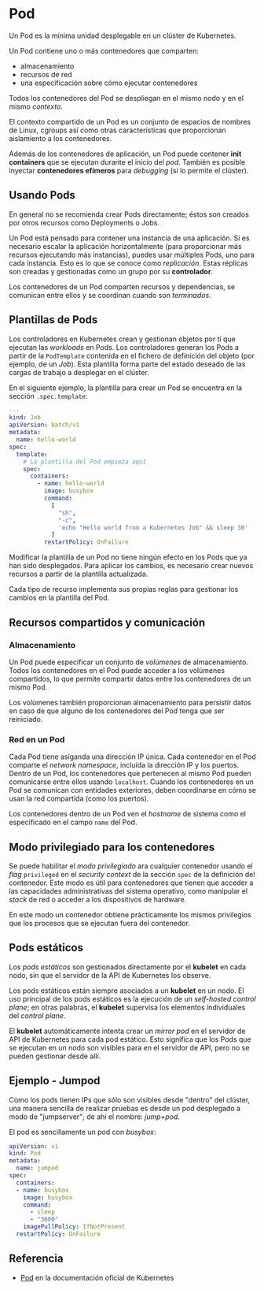 # Pod

Un Pod es la mínima unidad desplegable en un clúster de Kubernetes.

Un Pod contiene uno o más contenedores que comparten:

- almacenamiento
- recursos de red
- una especificación sobre cómo ejecutar contenedores

Todos los contenedores del Pod se despliegan en el mismo nodo y en el mismo *contexto*.

El contexto compartido de un Pod es un conjunto de espacios de nombres de Linux, cgroups así como otras características que proporcionan aislamiento a los contenedores.

Además de los contenedores de aplicación, un Pod puede contener **init containers** que se ejecutan durante el inicio del *pod*. También es posible inyectar **contenedores efímeros** para *debugging* (si lo permite el clúster).

## Usando Pods

En general no se recomienda crear Pods directamente; éstos son creados por otros recursos como Deployments o Jobs.

Un Pod está pensado para contener una instancia de una aplicación. Si es necesario escalar la aplicación horizontalmente (para proporcionar más recursos ejecutando más instancias), puedes usar múltiples Pods, uno para cada instancia. Esto es lo que se conoce como *replicación*. Estas réplicas son creadas y gestionadas como un grupo por su **controlador**.

Los contenedores de un Pod comparten recursos y dependencias, se comunican entre ellos y se coordinan cuando son *terminados*.

## Plantillas de Pods

Los controladores en Kubernetes crean y gestionan objetos por tí que ejecutan las *workloads* en Pods. Los controladores generan los Pods a partir de la `PodTemplate` contenida en el fichero de definición del objeto (por ejemplo, de un *Job*). Esta plantilla forma parte del estado deseado de las cargas de trabajo a desplegar en el clúster.

En el siguiente ejemplo, la plantilla para crear un Pod se encuentra en la sección `.spec.template`:

```yaml
---
kind: Job
apiVersion: batch/v1
metadata:
  name: hello-world
spec:
  template:
    # La plantilla del Pod empieza aquí
    spec:
      containers:
        - name: hello-world
          image: busybox
          command:
            [
              "sh",
              "-c",
              'echo "Hello world from a Kubernetes Job" && sleep 30'
            ]
          restartPolicy: OnFailure
```

Modificar la plantilla de un Pod no tiene ningún efecto en los Pods que ya han sido desplegados.
Para aplicar los cambios, es necesario crear nuevos recursos a partir de la plantilla actualizada.

Cada tipo de recurso implementa sus propias reglas para gestionar los cambios en la plantilla del Pod.

## Recursos compartidos y comunicación

### Almacenamiento

Un Pod puede especificar un conjunto de *volúmenes* de almacenamiento. Todos los contenedores en el Pod puede acceder a los volúmenes compartidos, lo que permite compartir datos entre los contenedores de un mismo Pod.

Los volúmenes también proporcionan almacenamiento para persistir datos en caso de que alguno de los contenedores del Pod tenga que ser reiniciado.

### Red en un Pod

Cada Pod tiene asiganda una dirección IP única. Cada contenedor en el Pod comparte el *network namespace*, incluída la dirección IP y los puertos. Dentro de un Pod, los contenedores que pertenecen al mismo Pod pueden comunicarse entre ellos usando `localhost`. Cuando los contenedores en un Pod se comunican con entidades exteriores, deben coordinarse en cómo se usan la red compartida (como los puertos).

Los contenedores dentro de un Pod ven el *hostname* de sistema como el especificado en el campo `name` del Pod.

## Modo privilegiado para los contenedores

Se puede habilitar el *modo privilegiado* ara cualquier contenedor usando el *flag* `privileged` en el *security context* de la sección `spec` de la definición del contenedor. Este modo es útil para contenedores que tienen que acceder a las capacidades administrativas del sistema operativo, como manipular el *stack* de red o acceder a los dispositivos de hardware.

En este modo un contenedor obtiene prácticamente los mismos privilegios que los procesos que se ejecutan fuera del contenedor.

## Pods estáticos

Los *pods estáticos* son gestionados directamente por el **kubelet** en cada nodo, sin que el servidor de la API de Kubernetes los observe.

Los pods estáticos están siempre asociados a un **kubelet** en un nodo. El uso principal de los pods estáticos es la ejecución de un *self-hosted control plane*; en otras palabras, el **kubelet** supervisa los elementos individuales del *control plane*.

El **kubelet** automáticamente intenta crear un *mirror pod* en el servidor de API de Kubernetes para cada pod estático. Esto significa que los Pods que se ejecutan en un nodo son visibles para en el servidor de API, pero no se pueden gestionar desde allí.

## Ejemplo - **Jumpod**

Como los pods tienen IPs que sólo son visibles desde "dentro" del clúster, una manera sencilla de realizar pruebas es desde un pod desplegado a modo de "jumpserver"; de ahí el nombre: *jump+pod*.

El pod es sencillamente un pod con *busybox*:

```yaml
apiVersion: v1
kind: Pod
metadata:
  name: jumpod
spec:
  containers:
  - name: busybox
    image: busybox
    command:
      - sleep
      - "3600"
    imagePullPolicy: IfNotPresent
  restartPolicy: OnFailure
```

## Referencia

- [Pod](https://kubernetes.io/docs/concepts/workloads/pods/) en la documentación oficial de Kubernetes
